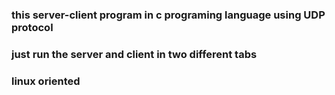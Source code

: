 ### this server-client program in c programing language using UDP protocol
### just run the server and client in two different tabs 
### linux oriented 

